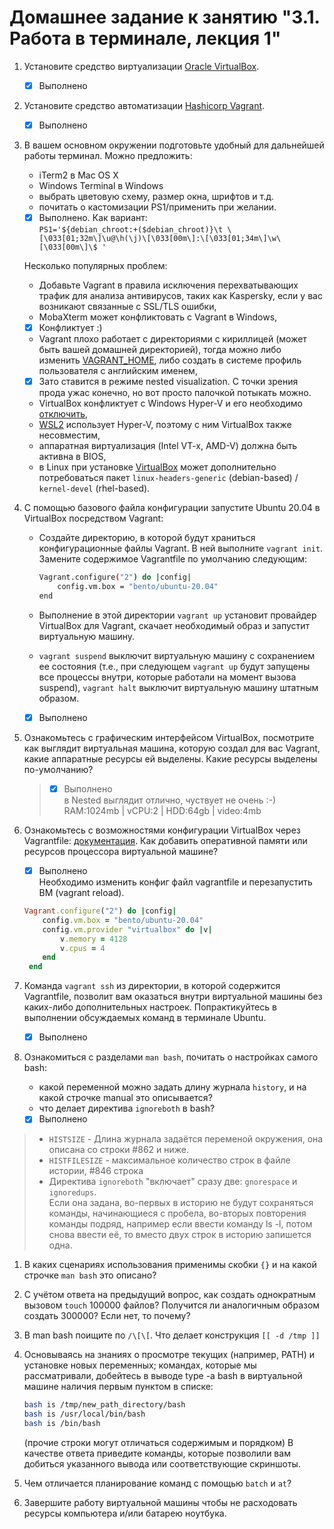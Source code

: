 # Домашнее задание к занятию "3.1. Работа в терминале, лекция 1"

1. Установите средство виртуализации [Oracle VirtualBox](https://www.virtualbox.org/).
	
    - [x] Выполнено
1. Установите средство автоматизации [Hashicorp Vagrant](https://www.vagrantup.com/).
	
    - [x] Выполнено
1. В вашем основном окружении подготовьте удобный для дальнейшей работы терминал. Можно предложить:

	* iTerm2 в Mac OS X
	* Windows Terminal в Windows
	* выбрать цветовую схему, размер окна, шрифтов и т.д.
	* почитать о кастомизации PS1/применить при желании.
	- [x] Выполнено. Как вариант:<br> `PS1='${debian_chroot:+($debian_chroot)}\t \[\033[01;32m\]\u@\h(\j)\[\033[00m\]:\[\033[01;34m\]\w\[\033[00m\]\$ '`

	Несколько популярных проблем:
	* Добавьте Vagrant в правила исключения перехватывающих трафик для анализа антивирусов, таких как Kaspersky, если у вас возникают связанные с SSL/TLS ошибки,
	* MobaXterm может конфликтовать с Vagrant в Windows,
	- [x] Конфликтует :)
	* Vagrant плохо работает с директориями с кириллицей (может быть вашей домашней директорией), тогда можно либо изменить [VAGRANT_HOME](https://www.vagrantup.com/docs/other/environmental-variables#vagrant_home), либо создать в системе профиль пользователя с английским именем,
	- [x] Зато ставится в режиме nested visualization. С точки зрения прода ужас конечно, но вот просто палочкой потыкать можно.
	* VirtualBox конфликтует с Windows Hyper-V и его необходимо [отключить](https://www.vagrantup.com/docs/installation#windows-virtualbox-and-hyper-v),
	* [WSL2](https://docs.microsoft.com/ru-ru/windows/wsl/wsl2-faq#does-wsl-2-use-hyper-v-will-it-be-available-on-windows-10-home) использует Hyper-V, поэтому с ним VirtualBox также несовместим,
	* аппаратная виртуализация (Intel VT-x, AMD-V) должна быть активна в BIOS,
	* в Linux при установке [VirtualBox](https://www.virtualbox.org/wiki/Linux_Downloads) может дополнительно потребоваться пакет `linux-headers-generic` (debian-based) / `kernel-devel` (rhel-based).

1. С помощью базового файла конфигурации запустите Ubuntu 20.04 в VirtualBox посредством Vagrant:

	* Создайте директорию, в которой будут храниться конфигурационные файлы Vagrant. В ней выполните `vagrant init`. Замените содержимое Vagrantfile по умолчанию следующим:

		```bash
		Vagrant.configure("2") do |config|
			config.vm.box = "bento/ubuntu-20.04"
		end
		```

	* Выполнение в этой директории `vagrant up` установит провайдер VirtualBox для Vagrant, скачает необходимый образ и запустит виртуальную машину.

	* `vagrant suspend` выключит виртуальную машину с сохранением ее состояния (т.е., при следующем `vagrant up` будут запущены все процессы внутри, которые работали на момент вызова suspend), `vagrant halt` выключит виртуальную машину штатным образом.
	- [x] Выполнено
1. Ознакомьтесь с графическим интерфейсом VirtualBox, посмотрите как выглядит виртуальная машина, которую создал для вас Vagrant, какие аппаратные ресурсы ей выделены. Какие ресурсы выделены по-умолчанию?
	>	- [x] Выполнено <br>
	в Nested выглядит отлично, чуствует не очень :-) <br>
		RAM:1024mb | vCPU:2 | HDD:64gb | video:4mb
1. Ознакомьтесь с возможностями конфигурации VirtualBox через Vagrantfile: [документация](https://www.vagrantup.com/docs/providers/virtualbox/configuration.html). Как добавить оперативной памяти или ресурсов процессора виртуальной машине?
    -[x] Выполнено <br>
Необходимо изменить конфиг файл vagrantfile и перезапустить ВМ (vagrant reload).
	```ruby
	Vagrant.configure("2") do |config|
		config.vm.box = "bento/ubuntu-20.04"
		config.vm.provider "virtualbox" do |v|
			v.memory = 4128
			v.cpus = 4
		end
	 end
	```
 
1. Команда `vagrant ssh` из директории, в которой содержится Vagrantfile, позволит вам оказаться внутри виртуальной машины без каких-либо дополнительных настроек. Попрактикуйтесь в выполнении обсуждаемых команд в терминале Ubuntu.
	- [x] Выполнено
1. Ознакомиться с разделами `man bash`, почитать о настройках самого bash:
    * какой переменной можно задать длину журнала `history`, и на какой строчке manual это описывается?
    * что делает директива `ignoreboth` в bash?
	- [x] Выполнено
>* `HISTSIZE` - Длина журнала задаётся переменой окружения, она описана со строки #862 и ниже.
>* `HISTFILESIZE` - максимальное количество строк в файле истории, #846 строка
>* Директива `ignoreboth` "включает" сразу две: `gnorespace` и `ignoredups`. <br> Если она задана, во-первых в историю не будут сохраняться команды, начинающиеся с пробела, во-вторых повторения команды подряд, например если ввести команду ls -l, потом снова ввести её, то вместо двух строк в историю запишется одна. 
1. В каких сценариях использования применимы скобки `{}` и на какой строчке `man bash` это описано?
1. С учётом ответа на предыдущий вопрос, как создать однократным вызовом `touch` 100000 файлов? Получится ли аналогичным образом создать 300000? Если нет, то почему?
1. В man bash поищите по `/\[\[`. Что делает конструкция `[[ -d /tmp ]]`
1. Основываясь на знаниях о просмотре текущих (например, PATH) и установке новых переменных; командах, которые мы рассматривали, добейтесь в выводе type -a bash в виртуальной машине наличия первым пунктом в списке:

	```bash
	bash is /tmp/new_path_directory/bash
	bash is /usr/local/bin/bash
	bash is /bin/bash
	```

	(прочие строки могут отличаться содержимым и порядком)
    В качестве ответа приведите команды, которые позволили вам добиться указанного вывода или соответствующие скриншоты.

1. Чем отличается планирование команд с помощью `batch` и `at`?

1. Завершите работу виртуальной машины чтобы не расходовать ресурсы компьютера и/или батарею ноутбука.

 